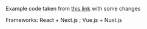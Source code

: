 Example code taken from [this link](https://swr.vercel.app/examples/basic) with some changes

Frameworks: React + Next.js ; Vue.js + Nuxt.js
